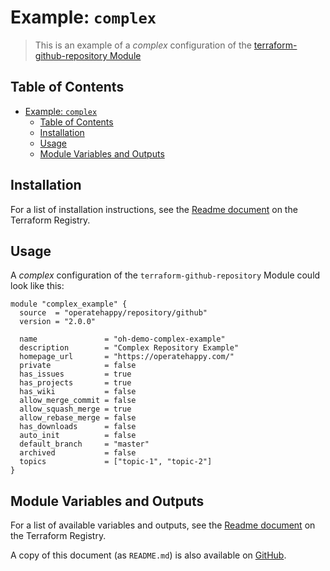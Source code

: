 # Example: `complex`

> This is an example of a _complex_ configuration of the [terraform-github-repository Module](https://registry.terraform.io/modules/operatehappy/repository/github)

## Table of Contents

- [Example: `complex`](#example-complex)
  - [Table of Contents](#table-of-contents)
  - [Installation](#installation)
  - [Usage](#usage)
  - [Module Variables and Outputs](#module-variables-and-outputs)

## Installation

For a list of installation instructions, see the [Readme document](https://registry.terraform.io/modules/operatehappy/repository/github) on the Terraform Registry.

## Usage

A _complex_ configuration of the `terraform-github-repository` Module could look like this:

```hcl
module "complex_example" {
  source  = "operatehappy/repository/github"
  version = "2.0.0"

  name               = "oh-demo-complex-example"
  description        = "Complex Repository Example"
  homepage_url       = "https://operatehappy.com/"
  private            = false
  has_issues         = true
  has_projects       = true
  has_wiki           = false
  allow_merge_commit = false
  allow_squash_merge = true
  allow_rebase_merge = false
  has_downloads      = false
  auto_init          = false
  default_branch     = "master"
  archived           = false
  topics             = ["topic-1", "topic-2"]
}
```

## Module Variables and Outputs

For a list of available variables and outputs, see the [Readme document](https://registry.terraform.io/modules/operatehappy/repository/github) on the Terraform Registry.

A copy of this document (as `README.md`) is also available on [GitHub](https://github.com/operatehappy/terraform-github-repository/blob/master/README.md#readme).
